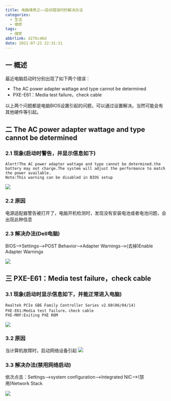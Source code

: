```yaml
---
title: 电脑维修之——启动错误时的解决办法
categories:
  - 生活
  - 维修
tags:
  - 维修
abbrlink: d276c46d
date: 2021-07-22 22:31:11
---
```

## 一 概述

最近电脑启动时分别出现了如下两个错误：

* The AC power adapter wattage and type cannot be determined
* PXE-E61：Media test failure，check cable

以上两个问题都是电脑BIOS设置引起的问题，可以通过设置解决。当然可能会有其他硬件等引起。

<!--more-->

## 二 The AC power adapter wattage and type cannot be determined

### 2.1 现象(启动时警告，并显示信息如下)
```
Alert!The AC power adapter wattage and type cannot be determined.the battery may not charge.The system will adjust the performance to match the power available.
Note:This warning can be disabled in BIOS setup
```

![][1]

### 2.2 原因

电源适配器警告被打开了，电脑开机检测时，发现没有安装电池或者电池问题，会出现此种信息

### 2.3 解决办法(Dell电脑)

BIOS——>Settings——>POST Behavior——>Adapter Warnings——>(去掉)Enable Adapter Warnings

![][2]

## 三 PXE-E61：Media test failure，check cable

### 3.1 现象(启动时显示信息如下，并能正常进入电脑)
```
Realtek PCIe GBE Family Controller Series v2.60(06/04/14)
PXE-E61:Media test failure，check cable
PXE-M0F:Exiting PXE ROM
```

![][3]

### 3.2 原因

当计算机故障时，启动网络设备引起
![][4]
### 3.3 解决办法(禁用网络启动)

依次点击：Settings——>system configuration——>Integrated NIC——>(禁用)Network Stack

![][5]


[1]:https://fastly.jsdelivr.net/gh/pgzxc/cdn@master/blog-life/pc-ac-power-adapter-problem.jpg
[2]:https://fastly.jsdelivr.net/gh/pgzxc/cdn@master/blog-life/pc-ac-power-enabled.jpg
[3]:https://fastly.jsdelivr.net/gh/pgzxc/cdn@master/blog-life/pc-pex-e61-problem.jpg
[4]:https://fastly.jsdelivr.net/gh/pgzxc/cdn@master/blog-life/pc-pex-e61-reason.jpg
[5]:https://fastly.jsdelivr.net/gh/pgzxc/cdn@master/blog-life/pc-pex-e61-result.jpg